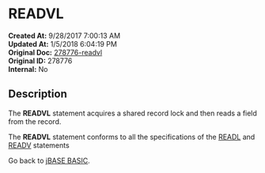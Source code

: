 # READVL

**Created At:** 9/28/2017 7:00:13 AM  
**Updated At:** 1/5/2018 6:04:19 PM  
**Original Doc:** [278776-readvl](https://docs.jbase.com/36868-jbase-basic/278776-readvl)  
**Original ID:** 278776  
**Internal:** No  

## Description

The **READVL** statement acquires a shared record lock and then reads a field from the record.

The **READVL** statement conforms to all the specifications of the [READL](./../readl) and [READV](./../readv) statements

Go back to [jBASE BASIC](./../jbase-basic-programmers-reference-guide).
